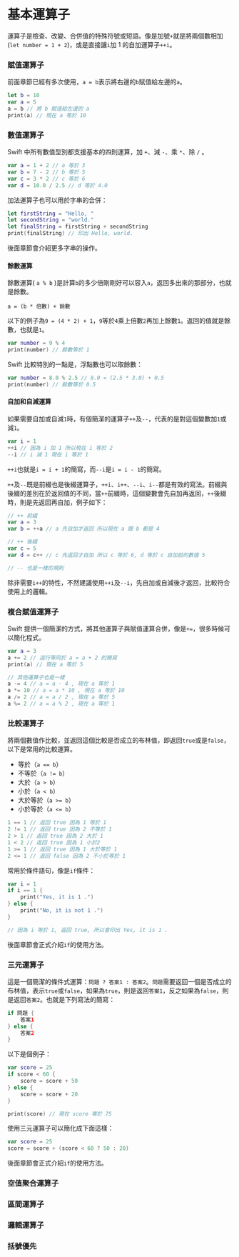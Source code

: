 # 基本運算子

運算子是檢查、改變、合併值的特殊符號或短語。像是加號`+`就是將兩個數相加 (`let number = 1 + 2`)，或是直接讓`i`加 1 的自加運算子`++i`。


### 賦值運算子

前面章節已經有多次使用，`a = b`表示將右邊的`b`賦值給左邊的`a`。

```swift
let b = 10
var a = 5
a = b // 將 b 賦值給左邊的 a
print(a) // 現在 a 等於 10

```


### 數值運算子

Swift 中所有數值型別都支援基本的四則運算，加 `+`、減 `-`、乘 `*`、除 `/` 。

```swift
var a = 1 + 2 // a 等於 3
var b = 7 - 2 // b 等於 5
var c = 3 * 2 // c 等於 6
var d = 10.0 / 2.5 // d 等於 4.0

```

加法運算子也可以用於字串的合併：

```swift
let firstString = "Hello, "
let secondString = "world."
let finalString = firstString + secondString
print(finalString) // 印出 Hello, world.

```

後面章節會介紹更多字串的操作。

#### 餘數運算

餘數運算( `a % b` )是計算`b`的多少倍剛剛好可以容入`a`，返回多出來的那部分，也就是餘數。

`a = (b * 倍數) + 餘數`

以下的例子為`9 = (4 * 2) + 1`，`9`等於`4`乘上倍數`2`再加上餘數`1`。返回的值就是餘數，也就是`1`。

```swift
var number = 9 % 4
print(number) // 餘數等於 1

```

Swift 比較特別的一點是，浮點數也可以取餘數：

```swift
var number = 8.0 % 2.5 // 8.0 = (2.5 * 3.0) + 0.5
print(number) // 餘數等於 0.5

```

#### 自加和自減運算

如果需要自加或自減`1`時，有個簡潔的運算子`++`及`--`，代表的是對這個變數加`1`或減`1`。

```swift
var i = 1
++i // 因為 i 加 1 所以現在 i 等於 2
--i // i 減 1 現在 i 等於 1

```

`++i`也就是`i = i + 1`的簡寫，而`--i`是`i = i - 1`的簡寫。

`++`及`--`既是前綴也是後綴運算子，`++i`、`i++`、`--i`、`i--`都是有效的寫法。前綴與後綴的差別在於返回值的不同，當`++`前綴時，這個變數會先自加再返回，`++`後綴時，則是先返回再自加，例子如下：

```swift
// ++ 前綴
var a = 3
var b = ++a // a 先自加才返回 所以現在 a 跟 b 都是 4

// ++ 後綴
var c = 5
var d = c++ // c 先返回才自加 所以 c 等於 6, d 等於 c 自加前的數值 5

// -- 也是一樣的規則

```

除非需要`i++`的特性，不然建議使用`++i`及`--i`，先自加或自減後才返回，比較符合使用上的邏輯。


### 複合賦值運算子

Swift 提供一個簡潔的方式，將其他運算子與賦值運算合併，像是`+=`，很多時候可以簡化程式。

```swift
var a = 3
a += 2 // 這行等同於 a = a + 2 的簡寫
print(a) // 現在 a 等於 5

// 其他運算子也是一樣
a -= 4 // a = a - 4 , 現在 a 等於 1
a *= 10 // a = a * 10 , 現在 a 等於 10
a /= 2 // a = a / 2 , 現在 a 等於 5
a %= 2 // a = a % 2 , 現在 a 等於 1

```


### 比較運算子

將兩個數值作比較，並返回這個比較是否成立的布林值，即返回`true`或是`false`，以下是常用的比較運算。

- 等於（`a == b`）
- 不等於（`a != b`）
- 大於（`a > b`）
- 小於（`a < b`）
- 大於等於（`a >= b`）
- 小於等於（`a <= b`）

```swift
1 == 1 // 返回 true 因為 1 等於 1
2 != 1 // 返回 true 因為 2 不等於 1
2 > 1 // 返回 true 因為 2 大於 1
1 < 2 // 返回 true 因為 1 小於2
1 >= 1 // 返回 true 因為 1 大於等於 1
2 <= 1 // 返回 false 因為 2 不小於等於 1

```

常用於條件語句，像是`if`條件：

```swift
var i = 1
if i == 1 {
    print("Yes, it is 1 .")
} else {
    print("No, it is not 1 .")
}

// 因為 i 等於 1, 返回 true, 所以會印出 Yes, it is 1 .

```

後面章節會正式介紹`if`的使用方法。

### 三元運算子

這是一個簡潔的條件式運算：`問題 ? 答案1 : 答案2`。`問題`需要返回一個是否成立的布林值，表示`true`或`false`，如果為`true`，則是返回`答案1`，反之如果為`false`，則是返回`答案2`。也就是下列寫法的簡寫：

```swift
if 問題 {
    答案1
} else {
    答案2
}

```

以下是個例子：

```swift
var score = 25
if score < 60 {
    score = score + 50
} else {
    score = score + 20
}

print(score) // 現在 score 等於 75

```

使用三元運算子可以簡化成下面這樣：

```swift
var score = 25
score = score + (score < 60 ? 50 : 20)

```

後面章節會正式介紹`if`的使用方法。


### 空值聚合運算子

### 區間運算子

### 邏輯運算子

### 括號優先